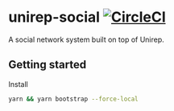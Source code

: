 # unirep-social [![CircleCI](https://img.shields.io/circleci/build/github/Unirep/Unirep-Social/main)](https://dl.circleci.com/status-badge/redirect/gh/Unirep/Unirep-Social/tree/main)

A social network system built on top of Unirep.

## Getting started

Install

```sh
yarn && yarn bootstrap --force-local
```
